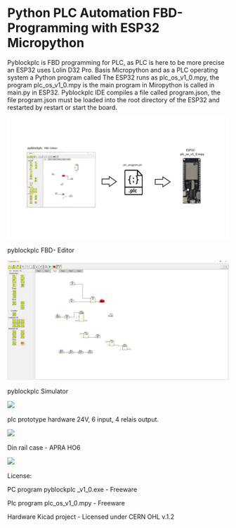 # Python PLC Automation FBD- Programming with ESP32 Micropython



Pyblockplc is FBD programming for PLC, as PLC is here to be more precise an ESP32 uses Lolin D32 Pro.
Basis Micropython and as a PLC operating system a Python program called The ESP32 runs as
plc_os_v1_0.mpy, the program plc_os_v1_0.mpy is the main program in Miropython is called in main.py in ESP32.
Pyblockplc IDE compiles a file called program.json, the file program.json must be loaded into the root directory of the ESP32 and restarted by restart or start the board.

![](https://github.com/pyplc/pyblockplc/blob/main/doc/pyblockplc_schema.png)

pyblockplc FBD- Editor

![](https://github.com/pyplc/pyblockplc/blob/main/doc/pyblock_editor.png)



pyblockplc Simulator

![](C:\Users\hs\Downloads\github\github_upload\github\doc\pyblock_simulator.png)



plc prototype hardware 24V, 6 input, 4 relais output.

![](C:\Users\hs\Downloads\github\github_upload\github\doc\schaltumg_2.png)



Din rail case - APRA HO6

![](C:\Users\hs\Downloads\github\github_upload\github\doc\apra_gehaeuse.png)

License:

PC program  pyblockplc _v1_0.exe - Freeware

Plc program plc_os_v1_0.mpy - Freeware

Hardware Kicad project - Licensed under CERN OHL v.1.2

